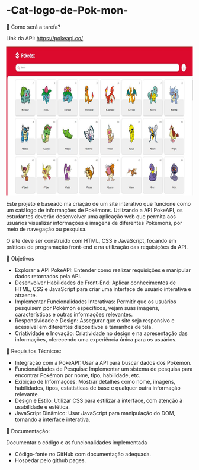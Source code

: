 # -Cat-logo-de-Pok-mon-

🎯 Como será a tarefa?

Link da API: https://pokeapi.co/

<img src="./pokedex.JPG" align="center" height="400em" width="100%"> 

Este projeto é baseado ma criação de um site interativo que funcione como um catálogo de informações de Pokémons. Utilizando a API PokeAPI, os estudantes deverão desenvolver uma aplicação web que permita aos usuários visualizar informações e imagens de diferentes Pokémons, por meio de navegação ou pesquisa.

O site deve ser construído com HTML, CSS e JavaScript, focando em práticas de programação front-end e na utilização das requisições da API.

🎯 Objetivos

- Explorar a API PokeAPI: Entender como realizar requisições e manipular dados retornados pela API.
- Desenvolver Habilidades de Front-End: Aplicar conhecimentos de HTML, CSS e JavaScript para criar uma interface de usuário interativa e atraente.
- Implementar Funcionalidades Interativas: Permitir que os usuários pesquisem por Pokémon específicos, vejam suas imagens, características e outras informações relevantes.
- Responsividade e Design: Assegurar que o site seja responsivo e acessível em diferentes dispositivos e tamanhos de tela.
- Criatividade e Inovação:  Criatividade no design e na apresentação das informações, oferecendo uma experiência única para os usuários.

 

🎯 Requisitos Técnicos:

- Integração com a PokeAPI: Usar a API para buscar dados dos Pokémon.
- Funcionalidades de Pesquisa: Implementar um sistema de pesquisa para encontrar Pokémon por nome, tipo, habilidade, etc.
- Exibição de Informações: Mostrar detalhes como nome, imagens, habilidades, tipos, estatísticas de base e qualquer outra informação relevante.
- Design e Estilo: Utilizar CSS para estilizar a interface, com atenção à usabilidade e estética.
- JavaScript Dinâmico: Usar JavaScript para manipulação do DOM, tornando a interface interativa.

🎯 Documentação:

 Documentar o código e as funcionalidades implementada
- Código-fonte no GitHub com documentação adequada.
- Hospedar pelo github pages.

 
